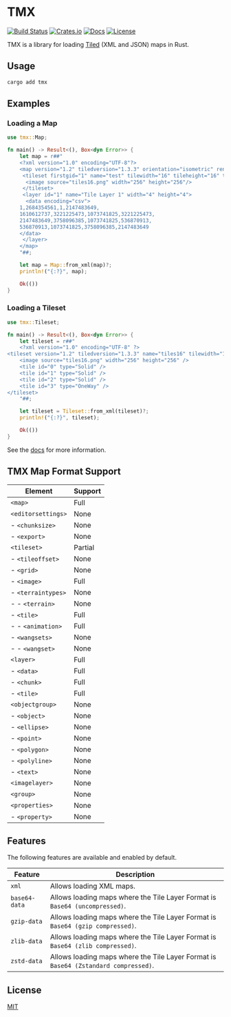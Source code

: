 # TMX

[![Build Status](https://api.travis-ci.org/adtennant/rust-tmx.svg?branch=master)](https://travis-ci.org/adtennant/rust-tmx)
[![Crates.io](https://img.shields.io/crates/v/tmx.svg)](https://crates.io/crates/tmx)
[![Docs](https://docs.rs/tmx/badge.svg)](https://docs.rs/tmx)
[![License](https://img.shields.io/crates/l/tmx.svg)](https://github.com/adtennant/rust-tmx/blob/master/LICENSE)

TMX is a library for loading [Tiled](https://mapeditor.org) (XML and JSON) maps in Rust.

## Usage

```bash
cargo add tmx
```

## Examples

### Loading a Map

```rust
use tmx::Map;

fn main() -> Result<(), Box<dyn Error>> {
    let map = r##"
    <?xml version="1.0" encoding="UTF-8"?>
    <map version="1.2" tiledversion="1.3.3" orientation="isometric" renderorder="right-down" width="4" height="4" tilewidth="16" tileheight="16" infinite="0" nextlayerid="2" nextobjectid="1">
     <tileset firstgid="1" name="test" tilewidth="16" tileheight="16" tilecount="256" columns="16">
      <image source="tiles16.png" width="256" height="256"/>
     </tileset>
     <layer id="1" name="Tile Layer 1" width="4" height="4">
      <data encoding="csv">
    1,2684354561,1,2147483649,
    1610612737,3221225473,1073741825,3221225473,
    2147483649,3758096385,1073741825,536870913,
    536870913,1073741825,3758096385,2147483649
    </data>
     </layer>
    </map>
    "##;

    let map = Map::from_xml(map)?;
    println!("{:?}", map);

    Ok(())
}
```

### Loading a Tileset

```rust
use tmx::Tileset;

fn main() -> Result<(), Box<dyn Error>> {
    let tileset = r##"
    <?xml version="1.0" encoding="UTF-8" ?>
<tileset version="1.2" tiledversion="1.3.3" name="tiles16" tilewidth="16" tileheight="16" tilecount="256" columns="16">
    <image source="tiles16.png" width="256" height="256" />
    <tile id="0" type="Solid" />
    <tile id="1" type="Solid" />
    <tile id="2" type="Solid" />
    <tile id="3" type="OneWay" />
</tileset>
    "##;

    let tileset = Tileset::from_xml(tileset)?;
    println!("{:?}", tileset);

    Ok(())
}
```

See the [docs](https://docs.rs/tmx) for more information.

## TMX Map Format Support

| Element            | Support |
| ------------------ | ------- |
| `<map>`            | Full    |
| `<editorsettings>` | None    |
| - `<chunksize>`    | None    |
| - `<export>`       | None    |
| `<tileset>`        | Partial |
| - `<tileoffset>`   | None    |
| - `<grid>`         | None    |
| - `<image>`        | Full    |
| - `<terraintypes>` | None    |
| - - `<terrain>`    | None    |
| - `<tile>`         | Full    |
| - - `<animation>`  | Full    |
| - `<wangsets>`     | None    |
| - - `<wangset>`    | None    |
| `<layer>`          | Full    |
| - `<data>`         | Full    |
| - `<chunk>`        | Full    |
| - `<tile>`         | Full    |
| `<objectgroup>`    | None    |
| - `<object>`       | None    |
| - `<ellipse>`      | None    |
| - `<point>`        | None    |
| - `<polygon>`      | None    |
| - `<polyline>`     | None    |
| - `<text>`         | None    |
| `<imagelayer>`     | None    |
| `<group>`          | None    |
| `<properties>`     | None    |
| - `<property>`     | None    |

## Features

The following features are available and enabled by default.

| Feature       | Description                                                                         |
| ------------- | ----------------------------------------------------------------------------------- |
| `xml`         | Allows loading XML maps.                                                            |
| `base64-data` | Allows loading maps where the Tile Layer Format is `Base64 (uncompressed)`.         |
| `gzip-data`   | Allows loading maps where the Tile Layer Format is `Base64 (gzip compressed)`.      |
| `zlib-data`   | Allows loading maps where the Tile Layer Format is `Base64 (zlib compressed)`.      |
| `zstd-data`   | Allows loading maps where the Tile Layer Format is `Base64 (Zstandard compressed)`. |

## License

[MIT](https://github.com/adtennant/rust-tmx/blob/master/LICENSE)
